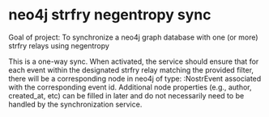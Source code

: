 neo4j strfry negentropy sync
=====

Goal of project: To synchronize a neo4j graph database with one (or more) strfry relays using negentropy

This is a one-way sync. When activated, the service should ensure that for each event within the designated strfry relay matching the provided filter, there will be a corresponding node in neo4j of type: :NostrEvent associated with the corresponding event id. Additional node properties (e.g., author, created_at, etc) can be filled in later and do not necessarily need to be handled by the synchronization service. 

